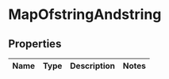 
# MapOfstringAndstring

## Properties
Name | Type | Description | Notes
------------ | ------------- | ------------- | -------------



